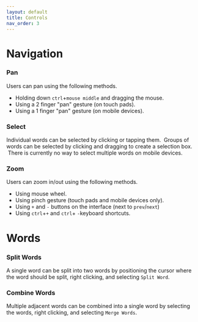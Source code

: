 ```yaml
---
layout: default
title: Controls
nav_order: 3
---
```


# Navigation
### Pan
Users can pan using the following methods.
- Holding down `ctrl`+`mouse middle` and dragging the mouse.
- Using a 2 finger "pan" gesture (on touch pads).
- Using a 1 finger "pan" gesture (on mobile devices).

### Select
Individual words can be selected by clicking or tapping them.  Groups of words can be selected by clicking and dragging to create a selection box.  There is currently no way to select multiple words on mobile devices.

### Zoom
Users can zoom in/out using the following methods.
- Using mouse wheel.
- Using pinch gesture (touch pads and mobile devices only).
- Using `+` and `-` buttons on the interface (next to `prev`/`next`)
- Using `ctrl`+`+` and `ctrl`+ `-`keyboard shortcuts.

# Words
### Split Words
A single word can be split into two words by positioning the cursor where the word should be split, right clicking, and selecting `Split Word`.

### Combine Words
Multiple adjacent words can be combined into a single word by selecting the words, right clicking, and selecting `Merge Words`.
